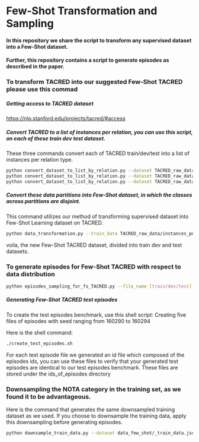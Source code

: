 # Few-Shot Transformation and Sampling 
#### In this repository we share the script to transform any supervised dataset into a Few-Shot dataset. 
#### Further, this repository contains a script to generate episodes as described in the paper.

### To transform TACRED into our suggested Few-Shot TACRED please use this commad
##### Getting access to TACRED dataset
https://nlp.stanford.edu/projects/tacred/#access

##### Convert TACRED to a list of instances per relation, you can use this script, on each of these train dev test dataset.
These three commands convert each of TACRED train/dev/test into a list of instances per relation type.  

 ``` bash 
 python convert_dataset_to_list_by_relation.py --dataset TACRED_raw_data/train.json --output_file TACRED_raw_data/instances_per_relation/TACRED_train.json
 python convert_dataset_to_list_by_relation.py --dataset TACRED_raw_data/dev.json --output_file TACRED_raw_data/instances_per_relation/TACRED_dev.json
 python convert_dataset_to_list_by_relation.py --dataset TACRED_raw_data/test.json --output_file TACRED_raw_data/instances_per_relation/TACRED_test.json
 ```




##### Convert these data partitions into Few-Shot dataset, in which the classes across partitions are disjoint.

This command utilizes our method of transforming supervised dataset into Few-Shot Learning dataset on TACRED. 
``` bash 
python data_transformation.py --train_data TACRED_raw_data/instances_per_relation/TACRED_train.json --dev_data TACRED_raw_data/instances_per_relation/TACRED_dev.json --test_data TACRED_raw_data/instances_per_relation/TACRED_test.json --fixed_categories_split categories_split.json --test_size 10 --output_dir ./data_few_shot
```

voila, the new Few-Shot TACRED dataset, divided into train dev and test datasets.

### To generate episodes for Few-Shot TACRED with respect to data distribution

``` bash 
python episodes_sampling_for_fs_TACRED.py --file_name [train/dev/test] --episodes_size [episodes_size] --N [N_way] --K [K_shot] --number_of_queries [number_of_test_instances] --seed [123] --output_file_name [output_file_name]
``` 

##### Generating Few-Shot TACRED test episodes 

To create the test episodes benchmark, use this shell script:
Creating five files of episodes with seed ranging from 160290 to 160294

Here is the shell command: 

``` bash
./create_test_episodes.sh
```

For each test episode file we generated an id file which composed of the episodes ids, you can use these files to verify that your generated test episodes are identical to our test episodes benchmark.
These files are stored under the ids_of_episodes directory

### Downsampling the NOTA category in the training set, as we found it to be advantageous. 
Here is the command that generates the same downsampled training dataset as we used. If you choose to downsample the training data, apply
this downsampling before generating episodes.

```bash 
python downsample_train_data.py --dataset data_few_shot/_train_data.json --output_file data_few_shot/new_downsampled_train_data.json   
```
 
